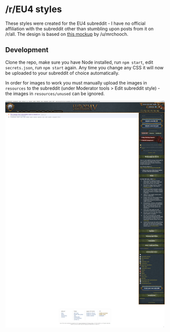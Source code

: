 # /r/EU4 styles

These styles were created for the EU4 subreddit - I have no official affiliation with the subreddit other than stumbling upon posts from it on /r/all. The design is based on [this mockup](https://www.reddit.com/r/eu4/comments/8qvlhp/i_got_bored_so_i_decided_to_make_the_subreddits/e0nhmno/) by /u/mrchooch.

## Development

Clone the repo, make sure you have Node installed, run `npm start`, edit `secrets.json`, run `npm start` again. Any time you change any CSS it will now be uploaded to your subreddit of choice automatically.

In order for images to work you must manually upload the images in `resources` to the subreddit (under Moderator tools > Edit subreddit style) - the images in `resources/unused` can be ignored.

<p align="center"><img src="preview.png" /></p>
